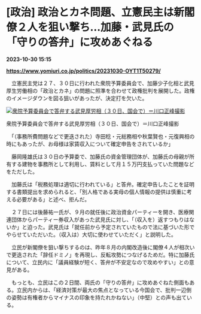 # [政治] 政治とカネ問題、立憲民主は新閣僚２人を狙い撃ち…加藤・武見氏の「守りの答弁」に攻めあぐねる

**2023-10-30 15:15**

**https://www.yomiuri.co.jp/politics/20231030-OYT1T50279/**

　立憲民主党は２７、３０日に行われた衆院予算委員会で、加藤少子化相と武見厚生労働相の「政治とカネ」の問題に照準を合わせて政権批判を展開した。政権のイメージダウンを図る狙いがあったが、決定打を欠いた。

[![衆院予算委員会で答弁する武見厚労相（３０日、国会で）＝川口正峰撮影](https://www.yomiuri.co.jp/media/2023/10/20231030-OYT1I50172-1.jpg)](https://www.yomiuri.co.jp/pluralphoto/20231030-OYT1I50172/)

衆院予算委員会で答弁する武見厚労相（３０日、国会で）＝川口正峰撮影

　「（事務所費問題などで更迭された）寺田稔・元総務相や秋葉賢也・元復興相の時にもあったが、お母様は家賃収入について確定申告をされているか」

　藤岡隆雄氏は３０日の予算委で、加藤氏の資金管理団体が、加藤氏の母親が所有する建物を事務所として利用し、賃料として月１５万円支払っていた問題などをただした。

　加藤氏は「税務処理は適切に行われている」と答弁。確定申告したことを証明する書類提出を求められると、「別人格である実母の個人情報の提供は慎重に考える必要がある」と述べ、拒んだ。

　２７日には後藤祐一氏が、９月の就任後に政治資金パーティーを開き、医療関連団体からパーティー券収入があった武見氏に対し、「（収入を）返すつもりはないか」と迫った。武見氏は「就任前から予定されていたもので法に基づいた形でやらせていただいた。（収入は）大切に使わせていただく」と説明した。

　立民が新閣僚を狙い撃ちするのは、昨年８月の内閣改造後に閣僚４人が相次いで更迭された「辞任ドミノ」を再現し、反転攻勢につなげるためだ。特に加藤氏について、立民内に「議員経験が短く、答弁が不安定なので攻めやすい」との意見がある。

　もっとも、立民はこの２日間、両氏の「守りの答弁」に攻めあぐねた側面もある。立民内からは、「経済対策が最大の焦点となっている今国会で、批判一辺倒の姿勢は有権者からマイナスの印象を持たれかねない」（中堅）との声も出ている。
